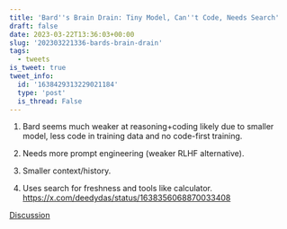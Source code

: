 ```yaml
---
title: 'Bard''s Brain Drain: Tiny Model, Can''t Code, Needs Search'
draft: false
date: 2023-03-22T13:36:03+00:00
slug: '202303221336-bards-brain-drain'
tags:
  - tweets
is_tweet: true
tweet_info:
  id: '1638429313229021184'
  type: 'post'
  is_thread: False
---
```




1. Bard seems much weaker at reasoning+coding likely due to smaller model, less code in training data and no code-first training.

2. Needs more prompt engineering (weaker RLHF alternative).

3. Smaller context/history.

4. Uses search for freshness and tools like calculator. <https://x.com/deedydas/status/1638356068870033408>

[Discussion](https://x.com/sytelus/status/1638429313229021184)
